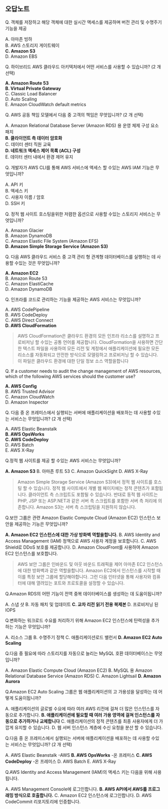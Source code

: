 오답노트
------------

Q. 객체를 저장하고 해당 객체에 대한 실시간 액세스를 제공하며 버전 관리 및 수명주기 기능을 제공           

A. 아마존 빙하           
B. AWS 스토리지 게이트웨이           
**C. Amazon S3**           
D. Amazon EBS           

Q. 하이브리드 AWS 클라우드 아키텍처에서 어떤 서비스를 사용할 수 있습니까? (2 개 선택)           

**A. Amazon Route 53**           
**B. Virtual Private Gateway**           
C. Classic Load Balancer           
D. Auto Scaling           
E. Amazon CloudWatch default metrics           

Q. AWS 공동 책임 모델에서 다음 중 고객의 책임은 무엇입니까? (2 개 선택)           

A. Amazon Relational Database Server (Amazon RDS) 용 운영 체제 구성 요소 패치           
**B. 클라이언트 측 데이터 암호화**           
C. 데이터 센터 직원 교육           
**D. 네트워크 액세스 제어 목록 (ACL) 구성**           
E. 데이터 센터 내에서 환경 제어 유지           

Q. 개발자가 AWS CLI를 통해 AWS 서비스에 액세스 할 수있는 AWS IAM 기능은 무엇입니까?           

A. API 키           
B. 액세스 키           
C. 사용자 이름 / 암호           
D. SSH 키           

Q. 정적 웹 사이트 호스팅을위한 저렴한 옵션으로 사용할 수있는 스토리지 서비스는 무엇입니까?           

A. Amazon Glacier           
B. Amazon DynamoDB           
C. Amazon Elastic File System (Amazon EFS)           
**D. Amazon Simple Storage Service (Amazon S3)**           

Q. 다음 AWS 클라우드 서비스 중 고객 관리 형 관계형 데이터베이스를 실행하는 데 사용할 수있는 것은 무엇입니까?           

**A. Amazon EC2**           
B. Amazon Route 53           
C. Amazon ElastiCache           
D. Amazon DynamoDB           

Q. 인프라를 코드로 관리하는 기능을 제공하는 AWS 서비스는 무엇입니까?           

A. AWS CodePipeline           
B. AWS CodeDeploy           
C. AWS Direct Connect           
**D. AWS CloudFormation**           

> AWS CloudFormation은 클라우드 환경의 모든 인프라 리소스를 설명하고 프로비저닝 할 수있는 공통 언어를 제공합니다. CloudFormation을 사용하면 간단한 텍스트 파일을 사용하여 모든 리전 및 계정에서 애플리케이션에 필요한 모든 리소스를 자동화되고 안전한 방식으로 모델링하고 프로비저닝 할 수 있습니다. 이 파일은 클라우드 환경에 대한 단일 정보 소스 역할을합니다           


Q. If a customer needs to audit the change management of AWS resources, which of the following AWS services should the customer use?           

**A. AWS Config**           
B. AWS Trusted Advisor           
C. Amazon CloudWatch           
D. Amazon Inspector           

Q. 다음 중 온 프레미스에서 실행되는 서버에 애플리케이션을 배포하는 데 사용할 수있는 서비스는 무엇입니까? (2 개 선택)           

A. AWS Elastic Beanstalk           
**B. AWS OpsWorks**           
**C. AWS CodeDeploy**           
D. AWS Batch           
E. AWS X-Ray           

Q.정적 웹 사이트를 제공 할 수있는 AWS 서비스는 무엇입니까?

**A. Amazon S3**
B. 아마존 루트 53
C. Amazon QuickSight
D. AWS X-Ray
> Amazon Simple Storage Service (Amazon S3)에서 정적 웹 사이트를 호스팅 할 수 있습니다. 정적 웹 사이트에서 개별 웹 페이지에는 정적 콘텐츠가 포함됩니다. 클라이언트 측 스크립트도 포함될 수 있습니다. 반대로 동적 웹 사이트는 PHP, JSP 또는 ASP.NET과 같은 서버 측 스크립트를 포함한 서버 측 처리에 의존합니다. Amazon
S3는 서버 측 스크립팅을 지원하지 않습니다.

Q.보안 그룹은 관련 Amazon Elastic Compute Cloud (Amazon EC2) 인스턴스 보안을 제공하는 기능은 무엇입니까?

**A. Amazon EC2 인스턴스에 대한 가상 방화벽 역할을합니다.**
B. AWS Identity and Access Management (IAM) 정책으로 AWS 사용자 계정을 보호합니다.
C. AWS Shield로 DDoS 보호를 제공합니다.
D. Amazon CloudFront를 사용하여 Amazon EC2 인스턴스를 보호합니다.
> AWS 보안 그룹은 인바운드 및 아웃 바운드 트래픽을 제어 아마존 EC2 인스턴스에 대한 방화벽과 같은 역할을합니다. Amazon
EC2에서 인스턴스를 시작할 때 이를 특정 보안 그룹에 할당해야합니다.
그런 다음 인터넷을 통해 사용자와 컴퓨터에 대해 열려있는 포트와 프로토콜을 설정할 수 있습니다.

Q.Amazon RDS의 어떤 기능이 전역 중복 데이터베이스를 생성하는 데 도움이됩니까?

A. 스냅 샷
B. 자동 패치 및 업데이트
**C. 교차 리전 읽기 전용 복제본**
D. 프로비저닝 된 IOPS

Q.변화하는 워크로드 수요를 처리하기 위해 Amazon EC2 인스턴스에 탄력성을 추가하는 기능은 무엇입니까?

A. 리소스 그룹
B. 수명주기 정책
C. 애플리케이션로드 밸런서
**D. Amazon EC2 Auto Scaling**

Q.다음 중 필요에 따라 스토리지를 자동으로 늘리는 MySQL 호환 데이터베이스는 무엇입니까?

A. Amazon Elastic Compute Cloud (Amazon EC2)
B. MySQL 용 Amazon Relational Database Service (Amazon RDS)
C. Amazon Lightsail
**D. Amazon Aurora**

Q.Amazon EC2 Auto Scaling 그룹은 웹 애플리케이션의 고 가용성을 달성하는 데 어떻게 도움이됩니까?

A. 애플리케이션의 글로벌 수요에 따라 여러 AWS 리전에 걸쳐 더 많은 인스턴스를 자동으로 추가합니다.
**B. 애플리케이션에 필요할 때 여러 가용 영역에 걸쳐 인스턴스를 자동으로 추가하거나 교체합니다**
C. 애플리케이션의 정적 콘텐츠를 최종 사용자에게 더 가깝게 유지할 수 있습니다.
D. 웹 서버 인스턴스 계층에 수신 요청을 분산 할 수 있습니다.

Q.다음 중 온 프레미스에서 실행되는 서버에 애플리케이션을 배포하는 데 사용할 수있는 서비스는 무엇입니까? (2 개 선택)

A. AWS Elastic Beanstalk -AWS
**B. AWS OpsWorks** -온 프레미스
**C. AWS CodeDeploy** -온 프레미스
D. AWS Batch
E. AWS X-Ray

Q.AWS Identity and Access Management (IAM)의 액세스 키는 다음을 위해 사용됩니다.

A. AWS Management Console에 로그인합니다.
**B. AWS API에서 AWS를 프로그래밍 방식으로 호출합니다.**
C. Amazon EC2 인스턴스에 로그인합니다.
D. AWS CodeCommit 리포지토리에 인증합니다.
